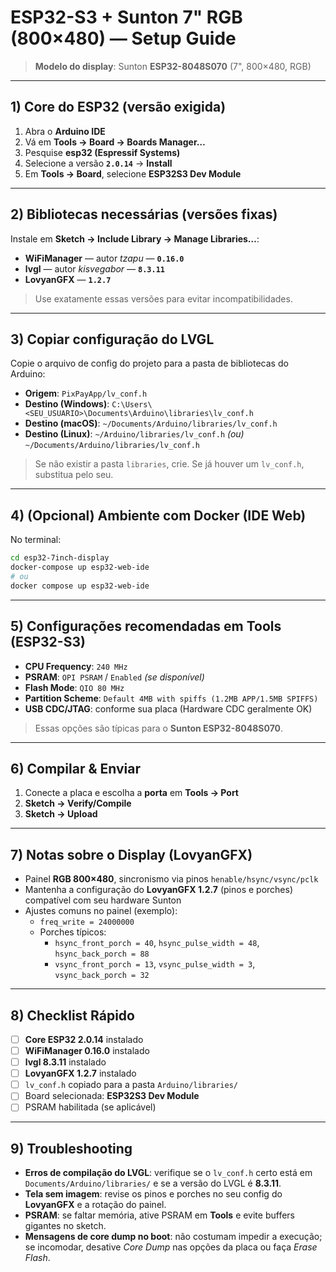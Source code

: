 # ESP32-S3 + Sunton 7" RGB (800×480) — Setup Guide

> **Modelo do display**: Sunton **ESP32-8048S070** (7", 800×480, RGB)

---

## 1) Core do ESP32 (versão exigida)

1. Abra o **Arduino IDE**  
2. Vá em **Tools → Board → Boards Manager…**  
3. Pesquise **esp32 (Espressif Systems)**  
4. Selecione a versão **`2.0.14`** → **Install**  
5. Em **Tools → Board**, selecione **ESP32S3 Dev Module**

---

## 2) Bibliotecas necessárias (versões fixas)

Instale em **Sketch → Include Library → Manage Libraries…**:

- **WiFiManager** — autor *tzapu* — **`0.16.0`**
- **lvgl** — autor *kisvegabor* — **`8.3.11`**
- **LovyanGFX** — **`1.2.7`**

> Use exatamente essas versões para evitar incompatibilidades.

---

## 3) Copiar configuração do LVGL

Copie o arquivo de config do projeto para a pasta de bibliotecas do Arduino:

- **Origem**: `PixPayApp/lv_conf.h`  
- **Destino (Windows)**: `C:\Users\<SEU_USUARIO>\Documents\Arduino\libraries\lv_conf.h`  
- **Destino (macOS)**: `~/Documents/Arduino/libraries/lv_conf.h`  
- **Destino (Linux)**: `~/Arduino/libraries/lv_conf.h` *(ou)* `~/Documents/Arduino/libraries/lv_conf.h`

> Se não existir a pasta `libraries`, crie. Se já houver um `lv_conf.h`, substitua pelo seu.

---

## 4) (Opcional) Ambiente com Docker (IDE Web)

No terminal:

```bash
cd esp32-7inch-display
docker-compose up esp32-web-ide
# ou
docker compose up esp32-web-ide
```

---

## 5) Configurações recomendadas em **Tools** (ESP32-S3)

- **CPU Frequency**: `240 MHz`  
- **PSRAM**: `OPI PSRAM` / `Enabled` *(se disponível)*  
- **Flash Mode**: `QIO 80 MHz`  
- **Partition Scheme**: `Default 4MB with spiffs (1.2MB APP/1.5MB SPIFFS)`  
- **USB CDC/JTAG**: conforme sua placa (Hardware CDC geralmente OK)

> Essas opções são típicas para o **Sunton ESP32-8048S070**.

---

## 6) Compilar & Enviar

1. Conecte a placa e escolha a **porta** em **Tools → Port**  
2. **Sketch → Verify/Compile**  
3. **Sketch → Upload**

---

## 7) Notas sobre o Display (LovyanGFX)

- Painel **RGB 800×480**, sincronismo via pinos `henable/hsync/vsync/pclk`  
- Mantenha a configuração do **LovyanGFX 1.2.7** (pinos e porches) compatível com seu hardware Sunton  
- Ajustes comuns no painel (exemplo):
  - `freq_write = 24000000`
  - Porches típicos:  
    - `hsync_front_porch = 40`, `hsync_pulse_width = 48`, `hsync_back_porch = 88`  
    - `vsync_front_porch = 13`, `vsync_pulse_width = 3`, `vsync_back_porch = 32`

---

## 8) Checklist Rápido

- [ ] **Core ESP32 2.0.14** instalado  
- [ ] **WiFiManager 0.16.0** instalado  
- [ ] **lvgl 8.3.11** instalado  
- [ ] **LovyanGFX 1.2.7** instalado  
- [ ] `lv_conf.h` copiado para a pasta `Arduino/libraries/`  
- [ ] Board selecionada: **ESP32S3 Dev Module**  
- [ ] PSRAM habilitada (se aplicável)

---

## 9) Troubleshooting

- **Erros de compilação do LVGL**: verifique se o `lv_conf.h` certo está em `Documents/Arduino/libraries/` e se a versão do LVGL é **8.3.11**.  
- **Tela sem imagem**: revise os pinos e porches no seu config do **LovyanGFX** e a rotação do painel.  
- **PSRAM**: se faltar memória, ative PSRAM em **Tools** e evite buffers gigantes no sketch.  
- **Mensagens de core dump no boot**: não costumam impedir a execução; se incomodar, desative *Core Dump* nas opções da placa ou faça *Erase Flash*.
